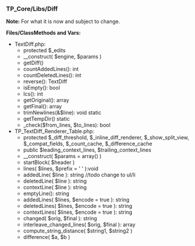### TP_Core/Libs/Diff

**Note:** For what it is now and subject to change. 

**Files/ClassMethods and Vars:**  
- TextDiff.php: 	
	- protected $_edits  
	- __construct( $engine, $params ) 
	- getDiff() 
	- countAddedLines(): int 
	- countDeletedLines(): int 
	- reverse(): TextDiff 
	- isEmpty(): bool 
	- lcs(): int 
	- getOriginal(): array 
	- getFinal(): array 
	- trimNewlines(&$line): void static
	- getTempDir() static
	- _check($from_lines, $to_lines): bool 
- TP_TextDiff_Renderer_Table.php: 	
	- protected $_diff_threshold, $_inline_diff_renderer, $_show_split_view, $_compat_fields, $_count_cache, $_difference_cache
	- public $leading_context_lines, $trailing_context_lines
	- __construct( $params = array() ) 
	- startBlock( $header ) 
	- lines( $lines, $prefix = ' ' ):void 
	- addedLine( $line ): string //todo change to ul/li
	- deletedLine( $line ): string 
	- contextLine( $line ): string 
	- emptyLine(): string 
	- addedLines( $lines, $encode = true ): string 
	- deletedLines( $lines, $encode = true ): string 
	- contextLines( $lines, $encode = true ): string 
	- changed( $orig, $final ): string 
	- interleave_changed_lines( $orig, $final ): array 
	- compute_string_distance( $string1, $string2 ) 
	- difference( $a, $b ) 

